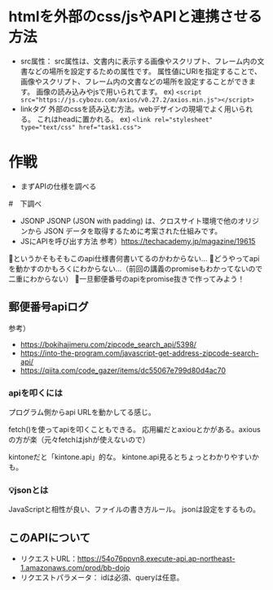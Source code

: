 # htmlを外部のcss/jsやAPIと連携させる方法
- src属性：
src属性は、文書内に表示する画像やスクリプト、フレーム内の文書などの場所を設定するための属性です。
属性値にURIを指定することで、画像やスクリプト、フレーム内の文書などの場所を設定することができます。
画像の読み込みやjsで用いられてます。
ex) `<script src="https://js.cybozu.com/axios/v0.27.2/axios.min.js"></script>`
- linkタグ
外部のcssを読み込む方法。webデザインの現場でよく用いられる。
これはheadに置かれる。
ex) `<link rel="stylesheet" type="text/css" href="task1.css">`

# 作戦
- まずAPIの仕様を調べる

#　下調べ
- JSONP
JSONP (JSON with padding) は、クロスサイト環境で他のオリジンから JSON データを取得するために考案された仕組みです。
- JSにAPIを呼び出す方法
参考）https://techacademy.jp/magazine/19615

💭というかそもそもこのapi仕様書何書いてるのかわからない…
💭どうやってapiを動かすのかもろくにわからない…（前回の講義のpromiseもわかってないので二重にわからない）
💬一旦郵便番号のapiをpromise抜きで作ってみよう！

## 郵便番号apiログ
参考）
- https://bokihajimeru.com/zipcode_search_api/5398/
- https://into-the-program.com/javascript-get-address-zipcode-search-api/
- https://qiita.com/code_gazer/items/dc55067e799d80d4ac70

### apiを叩くには
プログラム側からapi URLを動かしてる感じ。

fetch()を使ってapiを叩くこともできる。
応用編だとaxiouとかがある。axiousの方が楽（元々fetchはjshが使えないので）

kintoneだと「kintone.api」的な。
kintone.api見るとちょっとわかりやすいかも。

### 💡jsonとは
JavaScriptと相性が良い、ファイルの書き方ルール。
jsonは設定をするもの。

## このAPIについて
- リクエストURL：https://54o76ppvn8.execute-api.ap-northeast-1.amazonaws.com/prod/bb-dojo
- リクエストパラメータ：
  idは必須、queryは任意。



